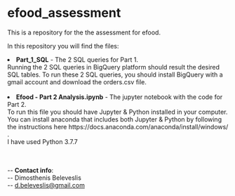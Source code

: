# efood_assessment
This is a repository for the the assessment for efood. <br>

In this repository you will find the files:
<li> <b>Part_1_SQL</b> - The 2 SQL queries for Part 1.</li>
Running the 2 SQL queries in BigQuery platform should result the desired SQL tables. To run these 2 SQL queries, you should install BigQuery with a gmail account and download the orders.csv file. <br><br>

<li><b>Efood - Part 2 Analysis.ipynb</b> - The jupyter notebook with the code for Part 2.</li>
To run this file you should have Jupyter & Python installed in your computer. You can install anaconda that includes both Jupyter & Python by following the instructions here https://docs.anaconda.com/anaconda/install/windows/ .<br>
I have used Python 3.7.7

<br><br>
-- <b>Contact info</b>:<br>
-- Dimosthenis Beleveslis<br>
-- d.beleveslis@gmail.com<br>
